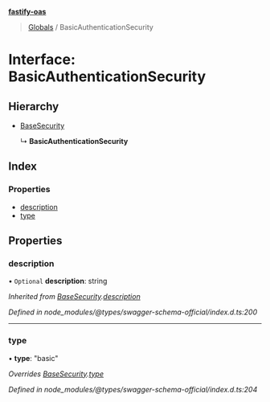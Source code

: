 **[fastify-oas](../README.md)**

> [Globals](../README.md) / BasicAuthenticationSecurity

# Interface: BasicAuthenticationSecurity

## Hierarchy

- [BaseSecurity](basesecurity.md)

  ↳ **BasicAuthenticationSecurity**

## Index

### Properties

- [description](basicauthenticationsecurity.md#description)
- [type](basicauthenticationsecurity.md#type)

## Properties

### description

• `Optional` **description**: string

_Inherited from [BaseSecurity](basesecurity.md).[description](basesecurity.md#description)_

_Defined in node_modules/@types/swagger-schema-official/index.d.ts:200_

---

### type

• **type**: \"basic\"

_Overrides [BaseSecurity](basesecurity.md).[type](basesecurity.md#type)_

_Defined in node_modules/@types/swagger-schema-official/index.d.ts:204_
